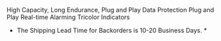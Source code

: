 High Capacity, Long Endurance, Plug and Play
Data Protection
Plug and Play
Real-time Alarming
Tricolor Indicators
* The Shipping Lead Time for Backorders is 10-20 Business Days. *
